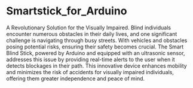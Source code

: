 # Smartstick_for_Arduino
A Revolutionary Solution for the Visually Impaired. Blind individuals encounter numerous obstacles in their daily lives, and one significant challenge is navigating through busy streets. With vehicles and obstacles posing potential risks, ensuring their safety becomes crucial. The Smart Blind Stick, powered by Arduino and equipped with an ultrasonic sensor, addresses this issue by providing real-time alerts to the user when it detects blockages in their path. This innovative device enhances mobility and minimizes the risk of accidents for visually impaired individuals, offering them greater independence and peace of mind.

